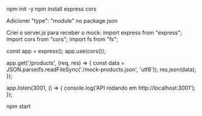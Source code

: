 npm init -y
npm install express cors

Adicionei "type": "module" no package.json

Criei o server.js para receber o mock:
import express from "express";
import cors from "cors";
import fs from "fs";

const app = express();
app.use(cors());

app.get('/products', (req, res) => {
  const data = JSON.parse(fs.readFileSync('./mock-products.json', 'utf8'));
  res.json(data);
});

app.listen(3001, () => {
  console.log('API rodando em http://localhost:3001');
});

npm start